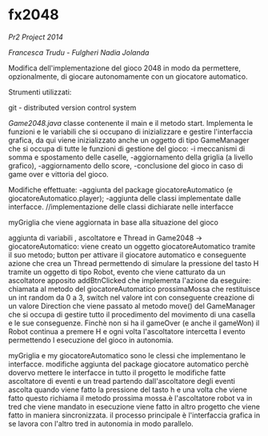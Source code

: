 fx2048
======


*Pr2 Project 2014*

*Francesca Trudu* -
*Fulgheri Nadia Jolanda*

Modifica dell'implementazione del gioco 2048 in modo da permettere, opzionalmente, di giocare autonomamente con un giocatore automatico. 



Strumenti utilizzati:

git - distributed version control system


*Game2048.java*
classe contenente il main e il metodo start.
Implementa le funzioni e le variabili che si occupano di inizializzare e gestire l'interfaccia grafica,
da qui viene inizializzato anche un oggetto di tipo GameManager che si occupa di tutte le funzioni di gestione del gioco: 
-i meccanismi di somma e spostamento delle caselle, 
-aggiornamento della griglia (a livello grafico), 
-aggiornamento dello score, 
-conclusione del gioco in caso di game over e vittoria del gioco.


Modifiche effettuate:
-aggiunta del package giocatoreAutomatico (e giocatoreAutomatico.player);
-aggiunta delle classi implementate dalle interfacce.  //implementazione delle classi dichiarate nelle interfacce

 myGriglia che viene aggiornata in base alla situazione del gioco


aggiunta di variabili , ascoltatore e Thread in Game2048 -> 
giocatoreAutomatico: viene creato un oggetto giocatoreAutomatico tramite il suo metodo; 
button per attivare il giocatore automatico e conseguente azione che crea un Thread permettendo di simulare la pressione del tasto H tramite un oggetto di tipo Robot, evento che viene catturato da un ascoltatore apposito addBtnClicked che implementa l'azione da eseguire: 
chiamata al metodo del giocatoreAutomatico prossimaMossa che restituisce un int random da 0 a 3, switch nel valore int con conseguente creazione di un valore Direction che viene passato al metodo move() del GameManager che si occupa di gestire tutto il procedimento del movimento di una casella e le sue conseguenze. 
Finchè non si ha il gameOver (e anche il gameWon) il Robot continua a premere H e ogni volta l'ascoltatore intercetta l evento permettendo l esecuzione del gioco in autonomia.

myGriglia e my giocatoreAutomatico sono le clessi che implementano le interfacce.
modifiche aggiunta del package giocatore automatico perchè dovervo mettere le interfacce
in tutto il progetto le modifiche fatte ascoltatore di eventi e un tread 
partendo dall'ascoltatore degli eventi ascolta quando viene fatto la pressione del tasto h e una volta che viene fatto questo richiama il metodo prossima mossa.è l'ascoltatore 
robot va in tred che viene mandato in esecuzione viene fatto in altro progetto che viene fatto in maniera sincronizzata.
il processo principale è l'interfaccia grafica in se 
lavora con l'altro tred in autonomia in modo parallelo.










